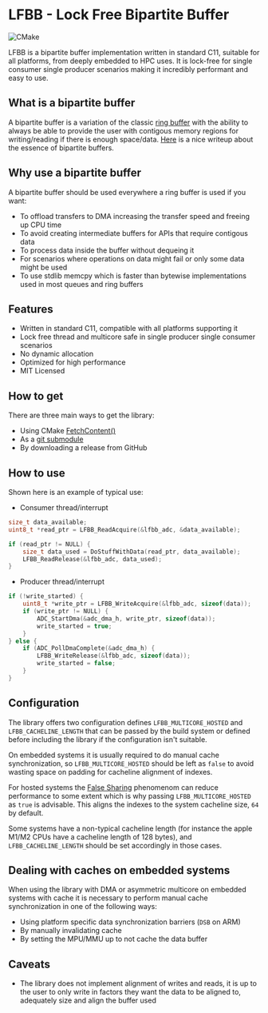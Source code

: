 # LFBB - Lock Free Bipartite Buffer
![CMake](https://github.com/DNedic/lfbb/actions/workflows/.github/workflows/cmake.yml/badge.svg)

LFBB is a bipartite buffer implementation written in standard C11, suitable for all platforms, from deeply embedded to HPC uses. It is lock-free for single consumer single producer scenarios making it incredibly performant and easy to use.

## What is a bipartite buffer

A bipartite buffer is a variation of the classic [ring buffer](https://en.wikipedia.org/wiki/Circular_buffer) with the ability to always be able to provide the user with contigous memory regions for writing/reading if there is enough space/data.
[Here](https://www.codeproject.com/Articles/3479/The-Bip-Buffer-The-Circular-Buffer-with-a-Twist) is a nice writeup about the essence of bipartite buffers.

## Why use a bipartite buffer
A bipartite buffer should be used everywhere a ring buffer is used if you want:
* To offload transfers to DMA increasing the transfer speed and freeing up CPU time
* To avoid creating intermediate buffers for APIs that require contigous data
* To process data inside the buffer without dequeing it
* For scenarios where operations on data might fail or only some data might be used
* To use stdlib memcpy which is faster than bytewise implementations used in most queues and ring buffers

## Features
* Written in standard C11, compatible with all platforms supporting it
* Lock free thread and multicore safe in single producer single consumer scenarios
* No dynamic allocation
* Optimized for high performance
* MIT Licensed

## How to get
There are three main ways to get the library:
* Using CMake [FetchContent()](https://cmake.org/cmake/help/latest/module/FetchContent.html)
* As a [git submodule](https://git-scm.com/book/en/v2/Git-Tools-Submodules)
* By downloading a release from GitHub

## How to use
Shown here is an example of typical use:
* Consumer thread/interrupt
```c
size_t data_available;
uint8_t *read_ptr = LFBB_ReadAcquire(&lfbb_adc, &data_available);

if (read_ptr != NULL) {
    size_t data_used = DoStuffWithData(read_ptr, data_available);
    LFBB_ReadRelease(&lfbb_adc, data_used);
}
```

* Producer thread/interrupt
```c
if (!write_started) {
    uint8_t *write_ptr = LFBB_WriteAcquire(&lfbb_adc, sizeof(data));
    if (write_ptr != NULL) {
        ADC_StartDma(&adc_dma_h, write_ptr, sizeof(data));
        write_started = true;
    }
} else {
    if (ADC_PollDmaComplete(&adc_dma_h) {
        LFBB_WriteRelease(&lfbb_adc, sizeof(data));
        write_started = false;
    }
}
```

## Configuration
The library offers two configuration defines ```LFBB_MULTICORE_HOSTED``` and ```LFBB_CACHELINE_LENGTH``` that can be passed by the build system or defined before including the library if the configuration isn't suitable.

On embedded systems it is usually required to do manual cache synchronization, so ```LFBB_MULTICORE_HOSTED``` should be left as ```false``` to avoid wasting space on padding for cacheline alignment of indexes.

For hosted systems the [False Sharing](https://en.wikipedia.org/wiki/False_sharing) phenomenom can reduce performance to some extent which is why passing ```LFBB_MULTICORE_HOSTED``` as ```true``` is advisable. This aligns the indexes to the system cacheline size, ```64``` by default.

Some systems have a non-typical cacheline length (for instance the apple M1/M2 CPUs have a cacheline length of 128 bytes), and ```LFBB_CACHELINE_LENGTH``` should be set accordingly in those cases.

## Dealing with caches on embedded systems
When using the library with DMA or asymmetric multicore on embedded systems with cache it is necessary to perform manual cache synchronization in one of the following ways:
* Using platform specific data synchronization barriers (```DSB``` on ARM)
* By manually invalidating cache
* By setting the MPU/MMU up to not cache the data buffer

## Caveats
* The library does not implement alignment of writes and reads, it is up to the user to only write in factors they want the data to be aligned to, adequately size and align the buffer used
